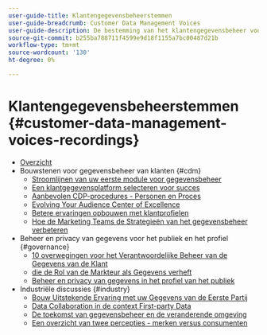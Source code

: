 ```yaml
---
user-guide-title: Klantengegevensbeheerstemmen
user-guide-breadcrumb: Customer Data Management Voices
user-guide-description: De bestemming van het klantengegevensbeheer voor de technische en marketing praktijkleider en specialist
source-git-commit: b255ba788711f4599e9d18f1155a7bc00487d21b
workflow-type: tm+mt
source-wordcount: '130'
ht-degree: 0%

---
```



# Klantengegevensbeheerstemmen {#customer-data-management-voices-recordings}

+ [Overzicht](overview.md)
+ Bouwstenen voor gegevensbeheer van klanten {#cdm}
   + [Stroomlijnen van uw eerste module voor gegevensbeheer](cdm/first-mile.md)
   + [Een klantgegevensplatform selecteren voor succes](cdm/cdp-success.md)
   + [Aanbevolen CDP-procedures - Personen en Proces](cdm/people-and-process.md)
   + [Evolving Your Audience Center of Excellence](cdm/evolving-your-audience-center-of-excellence.md)
   + [Betere ervaringen opbouwen met klantprofielen](cdm/building-better-experiences-with-customer-profiles.md)
   + [Hoe de Marketing Teams de Strategieën van het gegevensbeheer verbeteren](cdm/how-marketing-teams-are-improving-data-management-strategies.md)
+ Beheer en privacy van gegevens voor het publiek en het profiel {#governance}
   + [ 10 overwegingen voor het Verantwoordelijke Beheer van de Gegevens van de Klant ](https://experienceleague.adobe.com/docs/platform-learn/tutorials/privacy/ten-considerations-for-responsible-customer-data-management.html?lang=nl-NL)
   + [ die de Rol van de Markteur als Gegevens verheft ](https://experienceleague.adobe.com/docs/platform-learn/tutorials/privacy/elevating-the-marketers-role-as-a-data-steward.html?lang=nl-NL)
   + [Beheer en privacy van gegevens in het profiel van het publiek](governance/healthcare-shield.md)
+ Industriële discussies {#industry}
   + [Bouw Uitstekende Ervaring met uw Gegevens van de Eerste Partij](industry/build-superb-experiences-with-your-first-party-data.md)
   + [Data Collaboration in de context First-party Data](industry/data-collaboration-in-the-first-party-data-context.md)
   + [De toekomst van gegevensbeheer en de veranderende omgeving](industry/the-future-of-data-management-and-the-changing-environment.md)
   + [Een overzicht van twee percepties - merken versus consumenten](industry/brands-vs-consumers.md)
